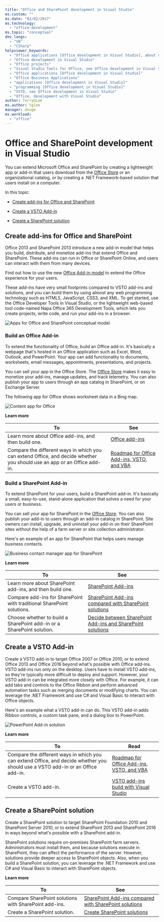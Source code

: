 ```yaml
---
title: "Office and SharePoint development in Visual Studio"
ms.custom: ""
ms.date: "02/02/2017"
ms.technology: 
  - "office-development"
ms.topic: "conceptual"
dev_langs: 
  - "VB"
  - "CSharp"
helpviewer_keywords: 
  - "Office applications [Office development in Visual Studio], about developing applications"
  - "Office development in Visual Studio"
  - "Office projects"
  - "Visual Studio Tools for Office, see Office development in Visual Studio"
  - "Office applications [Office development in Visual Studio]"
  - "Office Business Applications"
  - "applications [Office development in Visual Studio]"
  - "programming [Office development in Visual Studio]"
  - "VSTO, see Office development in Visual Studio"
  - "Office, development with Visual Studio"
author: TerryGLee
ms.author: tglee
manager: douge
ms.workload: 
  - "office"
---
```

# Office and SharePoint development in Visual Studio
  You can extend Microsoft Office and SharePoint by creating a lightweight app or add-in that users download from the [Office Store](https://store.office.com/) or an organizational catalog, or by creating a .NET Framework-based solution that users install on a computer.  
  
 In this topic:  
  
-   [Create add-ins for Office and SharePoint](#Apps)  
  
-   [Create a VSTO Add-in](#Add-ins)  
  
-   [Create a SharePoint solution](#Solutions)  
  
##  <a name="Apps"></a> Create add-ins for Office and SharePoint  
 Office 2013 and SharePoint 2013 introduce a new add-in model that helps you build, distribute, and monetize add-ins that extend Office and SharePoint.  These add-ins can run in Office or SharePoint Online, and users can interact with them from many devices.  
  
 Find out how to use the new [Office Add-in model](https://msdn.microsoft.com/library/office/jj220082.aspx) to extend the Office experience for your users.  
  
 These add-ins have very small footprints compared to VSTO add-ins and solutions, and you can build them by using almost any web programming technology such as HTML5, JavaScript, CSS3, and XML.  To get started, use the Office Developer Tools in Visual Studio, or the lightweight web-based tool code-named Napa Office 365 Development Tools, which lets you create projects, write code, and run your add-ins in a browser.  
  
 ![Apps for Office and SharePoint conceptual model](../vsto/media/officeandsharepointapps2015.png "Apps for Office and SharePoint conceptual model")  
  
### Build an Office Add-in  
 To extend the functionality of Office, build an Office add-in. It's basically a webpage that's hosted in an Office application such as Excel, Word, Outlook, and PowerPoint. Your app can add functionality to documents, worksheets, email messages, appointments, presentations, and projects.  
  
 You can sell your app in the Office Store.  The [Office Store](https://store.office.com/) makes it easy to monetize your add-ins, manage updates, and track telemetry. You can also publish your app to users through an app catalog in SharePoint, or on Exchange Server.  
  
 The following app for Office shows worksheet data in a Bing map.  
  
 ![Content app for Office](../vsto/media/appforoffice.png "Content app for Office")  
  
 **Learn more**  
  
|To|See|  
|--------|---------|  
|Learn more about Office add-ins, and then build one.|[Office add-ins](http://msdn.microsoft.com/office/dn448457)|  
|Compare the different ways in which you can extend Office, and decide whether you should use an app or an Office add-in.|[Roadmap for Office Add-ins, VSTO, and VBA](http://blogs.msdn.com/b/officeapps/archive/2013/06/18/roadmap-for-apps-for-office-vsto-and-vba.aspx)|  
  
### Build a SharePoint Add-in  
 To extend SharePoint for your users, build a SharePoint add-in. It's basically a small, easy-to-use, stand-alone application that solves a need for your users or business.  
  
 You can sell your app for SharePoint in the [Office Store](https://store.office.com/). You can also publish your add-in to users through an add-in catalog in SharePoint.  Site owners can install, upgrade, and uninstall your add-in on their SharePoint sites without the help of a farm server or site collection administrator.  
  
 Here's an example of an app for SharePoint that helps users manage business contacts.  
  
 ![Business contact manager app for SharePoint](../vsto/media/appforsharepoint.png "Business contact manager app for SharePoint")  
  
 **Learn more**  
  
|To|See|  
|--------|---------|  
|Learn more about SharePoint add-ins, and then build one.|[SharePoint Add-ins](https://msdn.microsoft.com/library/office/fp179930.aspx)|  
|Compare add-ins for SharePoint with traditional SharePoint solutions.|[SharePoint Add-ins compared with SharePoint solutions](http://msdn.microsoft.com/library/office/jj163114.aspx)|  
|Choose whether to build a SharePoint add-in or a SharePoint solution.|[Decide between SharePoint Add-ins and SharePoint solutions](https://msdn.microsoft.com/library/office/jj163114.aspx)|
  
##  <a name="Add-ins"></a> Create a VSTO Add-in  
 Create a VSTO add-in to target Office 2007 or Office 2010, or to extend Office 2013 and Office 2016 beyond what's possible with Office add-ins. VSTO add-ins run only on the desktop. Users have to install VSTO add-ins, so they're typically more difficult to deploy and support.  However, your VSTO add-in can be integrated more closely with Office. For example, it can add tabs and controls to the Office Ribbon and perform advanced automation tasks such as merging documents or modifying charts. You can leverage the .NET Framework and use C# and Visual Basic to interact with Office objects.  
  
 Here's an example what a VSTO add-in can do. This VSTO add-in adds Ribbon controls, a custom task pane, and a dialog box to PowerPoint.  
  
 ![PowerPoint Add-in solution](../vsto/media/powerpointaddin.png "PowerPoint add-in solution")  
  
 **Learn more**  
  
|To|Read|  
|--------|----------|  
|Compare the different ways in which you can extend Office, and decide whether you should use a VSTO add-in or an Office add-in.|[Roadmap for Office Add-ins, VSTO, and VBA](http://blogs.msdn.com/b/officeapps/archive/2013/06/18/roadmap-for-apps-for-office-vsto-and-vba.aspx)|  
|Create a VSTO add-in.|[VSTO add-ins build with Visual Studio](https://msdn.microsoft.com/library/jj620922.aspx)|  
  
##  <a name="Solutions"></a> Create a SharePoint solution  
 Create a SharePoint solution to target SharePoint Foundation 2010 and SharePoint Server 2010, or to extend SharePoint 2013 and SharePoint 2016 in ways beyond what's possible with a SharePoint add-in.  
  
 SharePoint solutions require on-premises SharePoint farm servers. Administrators must install them, and because solutions execute in SharePoint, they can affect the performance of the server. However, solutions provide deeper access to SharePoint objects. Also, when you build a SharePoint solution, you can leverage the .NET Framework and use C# and Visual Basic to interact with SharePoint objects.  
  
 **Learn more**  
  
|To|See|  
|--------|---------|  
|Compare SharePoint solutions with SharePoint add-ins.|[SharePoint Add-ins compared with SharePoint solutions](http://msdn.microsoft.com/library/office/jj163114.aspx)|  
|Create a SharePoint solution.|[Create SharePoint solutions](../sharepoint/create-sharepoint-solutions.md)|  
  
  
